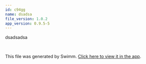 ```yaml
---
id: c94gg
name: dsadsa
file_version: 1.0.2
app_version: 0.9.5-5
---
```


dsadsadsa

<br/>

This file was generated by Swimm. [Click here to view it in the app](https://swimm-web-app.web.app/repos/Z2l0aHViJTNBJTNBVG9tSGFua3MlM0ElM0Fqam9vbm4x/docs/c94gg).